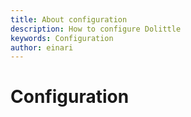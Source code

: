 ```yaml
---
title: About configuration
description: How to configure Dolittle
keywords: Configuration
author: einari
---
```

# Configuration